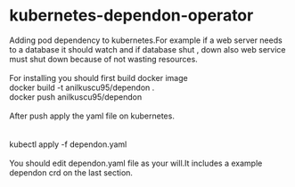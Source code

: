 # kubernetes-dependon-operator
Adding pod dependency to kubernetes.For example if a web server needs to a database it should watch and if database shut , down also web service must shut down because of not wasting resources.<br><br>
For installing you should first build docker image<br>
docker build -t anilkuscu95/dependon .<br>
docker push anilkuscu95/dependon<br><br>
After push apply the yaml file on kubernetes.<br><br><br>
kubectl apply -f dependon.yaml<br><br>
You should edit dependon.yaml file as your will.It includes a example dependon crd on the last section.<br>
